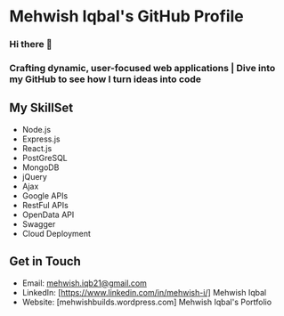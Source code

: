 # Mehwish Iqbal's GitHub Profile

### Hi there 👋
### Crafting dynamic, user-focused web applications | Dive into my GitHub to see how I turn ideas into code

## My SkillSet
* Node.js
* Express.js
* React.js
* PostGreSQL
* MongoDB
* jQuery
* Ajax
* Google APIs
* RestFul APIs
* OpenData API
* Swagger
* Cloud Deployment

## Get in Touch
* Email: mehwish.iqb21@gmail.com
* LinkedIn: [https://www.linkedin.com/in/mehwish-i/] Mehwish Iqbal
* Website: [mehwishbuilds.wordpress.com] Mehwish Iqbal's Portfolio
